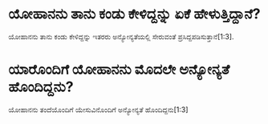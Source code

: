 # ಯೋಹಾನನು ತಾನು ಕಂಡು ಕೇಳಿದ್ದನ್ನು ಏಕೆ ಹೇಳುತ್ತಿದ್ದಾನೆ?
ಯೋಹಾನನು ತಾನು ಕಂಡು ಕೇಳಿದ್ದನ್ನು ಇತರರು ಅನ್ಯೋನ್ಯತೆಯಲ್ಲಿ ಸೇರುವಂತೆ ಪ್ರಸಿದ್ದಪಡಿಸುತ್ತಾನೆ[1:3].

# ಯಾರೊಂದಿಗೆ ಯೋಹಾನನು ಮೊದಲೇ ಅನ್ಯೋನ್ಯತೆ ಹೊಂದಿದ್ದನು?
ಯೋಹಾನನು ತಂದೆಯೊಂದಿಗೆ ಯೇಸುವಿನೊಂದಿಗೆ ಅನ್ಯೋನ್ಯತೆ ಹೊಂದಿದ್ದನು[1:3]

